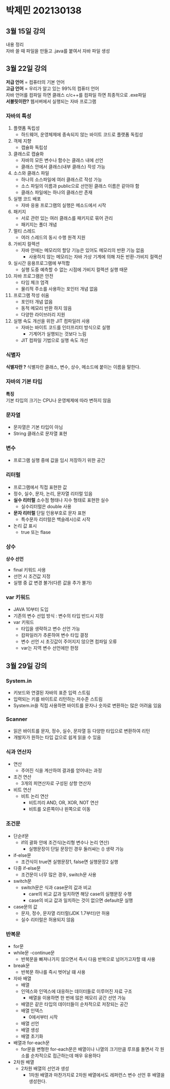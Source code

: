 # 박제민 202130138


## 3월 15일 강의
내용 정리  
자바 쓸 때 파일을 만들고 .java를 붙여서 자바 파일 생성

## 3월 22일 강의
**저급 언어** = 컴퓨터의 기본 언어  
**고급 언어** = 우리가 알고 있는 99%의 컴퓨터 언어  
자바 언어를 컴파일 하면 클래스
c/c++를 컴파일 하면 최종적으로 .exe파일  
**서블릿이란?** 웹서버에서 실행되는 자바 프로그램  
### 자바의 특성
1. 플랫폼 독립성
   * 하드웨어, 운영체제에 종속되지 않는 바이트 코드로 플랫폼 독립성
2. 객체 지향
   * 캡슐화 독립성
3. 클래스로 캡슐화  
   * 자바의 모든 변수나 함수는 클래스 내에 선언
   * 클래스 안에서 클래스(내부 클래스) 작성 가능
4. 소스와 클래스 파일
   * 하나의 소스파일에 여러 클래스르 작성 가능
   * 소스 파일의 이름과 public으로 선언된 클래스 이름은 같아야 함
   * 클래스 파일에는 하나의 클래스만 존재
5. 실행 코드 배포
   * 자바 응용 프로그램의 실행은 메소드에서 시작
6. 패키지
   * 서로 관련 있는 여러 클래스를 패키지로 묶어 관리
   * 패키지는 폴더 개념
7. 멀티 스레드 
   * 여러 스레드의 동시 수행 원격 지원
8. 가비지 컬렉션 
   * 자바 안에는 메모리의 할당 기능은 있어도 메모리의 반환 기능 없음
      * 사용하지 않는 메모리는 자바 가상 기계에 의해 자돈 반환-가비지 컬렉션
9. 실시간 응용프로그램에 부적합
    * 실행 도중 예측할 수 없는 시점에 가비지 컬렉션 실행 때문
10. 자바 프로그램은 안전
    * 타임 체크 엄격
    * 물리적 주소를 사용하는 포인터 개념 없음
11. 프로그램 작성 쉬움
    * 포인터 개념 없음 
    * 동적 메모리 반환 하지 않음
    * 다양한 라이브러리 지원
12. 실행 속도 개선을 위한 JIT 컴파일러 사용 
    * 자바는 바이트 코드를 인터프리터 방식으로 실행
      * 기계어가 실행되는 것보다 느림
    * JIT 컴파일 기법으로 실행 속도 개선  

### 식별자
**식별자란 ?** 
식별자란 클래스, 변수, 상수, 메소드에 붙이는 이름을 말한다.

### 자바의 기본 타입
**특징**  
기본 타입의 크기는 CPU나 운영체제에 따라 변하지 않음

### 문자열
* 문자열은 기본 타입이 아님
* String 클래스로 문자열 표현

### 변수
* 프로그램 실행 중에 값을 임시 저장하기 위한 공간

### 리터럴
* 프로그램에서 직접 표현한 값
* 정수, 실수, 문자, 논리, 문자열 리터럴 있음
* **실수 리터럴** 소수점 형태나 지수 형태로 표현한 실수
   * 실수리터럴은 double 사용
* **문자 리터럴** 단일 인용부호로 문자 표현
   * 특수문자 리터럴은 백슬레시(\)로 시작
* 논리 값 표시
   * true 또는 flase

### 상수
**상수 선언**
* final 키워드 사용
* 선언 시 조건값 지정
* 실행 중 값 변경 불가(다른 값을 추가 불가)  
### var 키워드
* JAVA 10부터 도입
* 기존의 변수 선업 방식 : 변수의 타입 반드시 지정
* var 키워드
  * 타입을 생략하고 변수 선언 가능
  * 캄파일러가 추론하여 변수 타입 결정
  * 변수 선언 시 초깃값이 주어지지 않으면 컴파일 오류
  * var는 지역 변수 선언에만 한정  

## 3월 29일 강의

### System.in
* 키보드와 연결된 자바의 표준 입력 스트림
* 입력되는 키를 바이트로 리턴하는 저수준 스트림
* System.in을 직접 사용하면 바이트를 문자나 숫자로 변환하는 많은 어려움 있음

### Scanner
* 읽은 바이트를 문자, 정수, 실수, 문자열 등 다양한 타입으로 변환하여 리턴
* 개발자가 원하는 타입 값으로 쉽게 읽을 수 있음

### 식과 연산자
* 연산
  * 주어진 식을 계산하여 결과를 얻어내는 과정
* 조건 연산
   * 3개의 피연산자로 구성된 상항 연산자
* 비트 연산
  * 비트 논리 연산
    * 비트끼리 AND, OR, XOR, NOT 연산
    * 비트를 오른쪽이나 왼쪽으로 이동

### 조건문
- 단순if문
  - if의 괄화 안에 조건식(논리형 변수나 논리 연산)
    - 실행문장이 단일 문장인 경우 둘러싸는 () 생략 가능
- if-else문
  - 조건식이 true면 실행문장1, false면 실행문장2 실행
- 다중 if-else문
  - 조건문이 너무 많은 경우, switch문 사용 
- switch문
  - switch문은 식과 case문의 값과 비교
    - care의 비교 값과 일치하면 해당 case의 실행문장 수행
    - case의 비교 값과 일치하는 것이 없으면 default문 실행
- case문의 값
  - 문자, 정수, 문자열 리터럴(JDK 1.7부터)만 허용
  - 실수 리터럴은 허용되지 않음

### 반복문

- for문
- while문
-continue문
  - 반복문을 빠져나가지 않으면서 즉시 다음 반복으로 넘어가고자할 떄 사용
- break문 
  - 반복문 하나를 즉시 벗어날 떄 사용
- 자바 배열
  - 배열 
   - 인덱스와 인덱스에 대응하는 데이터들로 이루어진 자료 구조
     - 배열을 이용하면 한 번에 많은 메모리 공간 선언 가능
   - 배열은 같은 타입의 데이터들이 순차적으로 저장되는 공간
   - 배열 인덱스
     - 0에서부터 시작
   - 배열 선언 
   - 배열 생성
   - 배열 초기화
- 배열과 for-each문
  - for문을 변형한 for-each문은 배열이나 나열의 크기만큼 루프를 돌면서 각 원소를 순차적으로 접근하는데 매우 유용하다
- 2차원 배열
  - 2차원 배열의 선언과 생성
    - 1차원 배열과 마찬가지로 2차원 배열에서도 레퍼런스 변수 선언 후 배열을 생성한다.